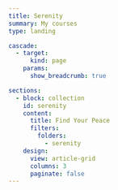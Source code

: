 ```yaml
---
title: Serenity
summary: My courses
type: landing

cascade:
  - target:
      kind: page
    params:
      show_breadcrumb: true

sections:
  - block: collection
    id: serenity
    content:
      title: Find Your Peace
      filters:
        folders:
          - serenity
    design:
      view: article-grid
      columns: 3
      paginate: false
---
```

